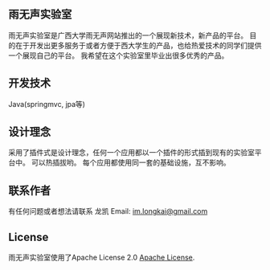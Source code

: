 ## 雨无声实验室
雨无声实验室是广西大学雨无声网站推出的一个展现新技术，新产品的平台。
目的在于开发出更多服务于或者方便于西大学生的产品，也给热爱技术的同学们提供一个展现自己的平台。
我希望在这个实验室里毕业出很多优秀的产品。

## 开发技术
Java(springmvc, jpa等)

## 设计理念
采用了插件式是设计理念，任何一个应用都以一个插件的形式插到现有的实验室平台中。
可以热插拔哟。
每个应用都使用同一套的基础设施，互不影响。

## 联系作者
有任何问题或者想法请联系 龙凯
Email: im.longkai@gmail.com

## License
雨无声实验室使用了Apache License 2.0 [Apache License][].

[Apache License]: http://www.apache.org/licenses/LICENSE-2.0